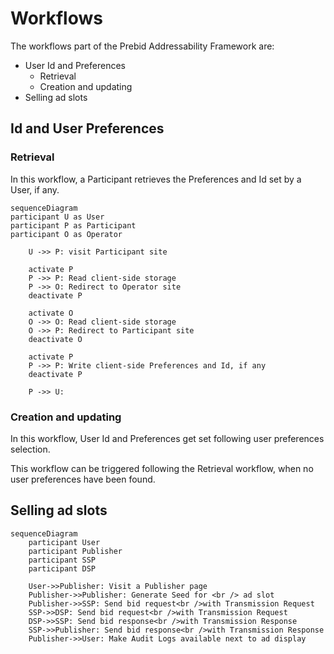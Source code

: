 # Workflows

The workflows part of the Prebid Addressability Framework are:
- User Id and Preferences
  - Retrieval
  - Creation and updating
- Selling ad slots

## Id and User Preferences
### Retrieval

In this workflow, a Participant retrieves the Preferences and Id set by a User, if any.

```mermaid
sequenceDiagram
participant U as User
participant P as Participant 
participant O as Operator

    U ->> P: visit Participant site

    activate P
    P ->> P: Read client-side storage
    P ->> O: Redirect to Operator site
    deactivate P

    activate O
    O ->> O: Read client-side storage
    O ->> P: Redirect to Participant site
    deactivate O 

    activate P
    P ->> P: Write client-side Preferences and Id, if any
    deactivate P

    P ->> U: 

```

### Creation and updating

In this workflow, User Id and Preferences get set following user preferences selection.

This workflow can be triggered following the Retrieval workflow, when no user preferences have been found.

## Selling ad slots


```mermaid
sequenceDiagram
    participant User
    participant Publisher
    participant SSP
    participant DSP

    User->>Publisher: Visit a Publisher page
    Publisher->>Publisher: Generate Seed for <br /> ad slot
    Publisher->>SSP: Send bid request<br />with Transmission Request
    SSP->>DSP: Send bid request<br />with Transmission Request
    DSP->>SSP: Send bid response<br />with Transmission Response
    SSP->>Publisher: Send bid response<br />with Transmission Response
    Publisher->>User: Make Audit Logs available next to ad display
```

